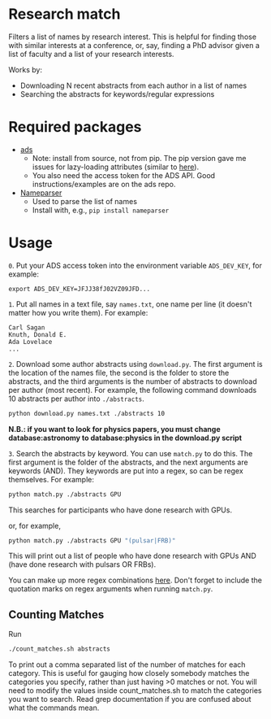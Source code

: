 # Research match
Filters a list of names by research interest. This is helpful for finding those with similar interests at a conference, or, say, finding a PhD advisor given a list of faculty and a list of your research interests.

Works by:
- Downloading N recent abstracts from each author in a list of names
- Searching the abstracts for keywords/regular expressions

# Required packages
- [ads](https://github.com/andycasey/ads)
    - Note: install from source, not from pip. The pip version gave me issues for lazy-loading attributes (similar to [here](https://github.com/andycasey/ads/issues/77)).
    - You also need the access token for the ADS API. Good instructions/examples are on the ads repo.
- [Nameparser](http://nameparser.readthedocs.io/en/latest/)
    - Used to parse the list of names
    - Install with, e.g., `pip install nameparser`


# Usage
`0`. Put your ADS access token into the environment variable `ADS_DEV_KEY`, for example:

`export ADS_DEV_KEY=JFJJ38fJ02VZ09JFD...`

`1`. Put all names in a text file, say `names.txt`, one name per line (it doesn't matter how you write them). For example:
```
Carl Sagan
Knuth, Donald E.
Ada Lovelace
...
```
`2`. Download some author abstracts using `download.py`. The first argument is the location of the names file, the second is the folder to store the abstracts, and the third arguments is the number of abstracts to download per author (most recent). For example, the following command downloads 10 abstracts per author into `./abstracts`.
```bash
python download.py names.txt ./abstracts 10
```
**N.B.: if you want to look for physics papers, you must change database:astronomy to database:physics in the download.py script**

`3`. Search the abstracts by keyword. You can use `match.py` to do this. The first argument is the folder of the abstracts, and the next arguments are keywords (AND). They keywords are put into a regex, so can be regex themselves. For example:
```bash
python match.py ./abstracts GPU
```
This searches for participants who have done research with GPUs.

or, for example,
```bash
python match.py ./abstracts GPU "(pulsar|FRB)"
```
This will print out a list of people who have done research with GPUs AND (have done research with pulsars OR FRBs). 

You can make up more regex combinations [here](https://regex101.com/). Don't forget to include the quotation marks on regex arguments when running `match.py`.


## Counting Matches

Run
```bash
./count_matches.sh abstracts
```
To print out a comma separated list of the number of matches for each category. This is useful for gauging how closely somebody matches the categories you specify, rather than just having >0 matches or not. You will need to modify the values inside count_matches.sh to match the categories you want to search. Read grep documentation if you are confused about what the commands mean.
